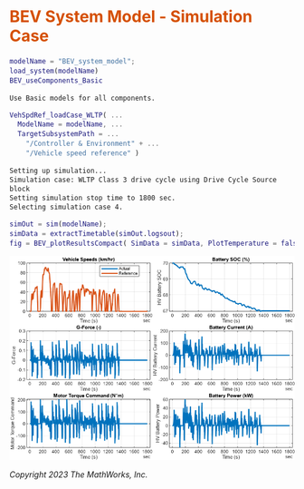 
# <span style="color:rgb(213,80,0)">BEV System Model - Simulation Case</span>
```matlab
modelName = "BEV_system_model";
load_system(modelName)
BEV_useComponents_Basic
```

```TextOutput
Use Basic models for all components.
```

```matlab
VehSpdRef_loadCase_WLTP( ...
  ModelName = modelName, ...
  TargetSubsystemPath = ...
    "/Controller & Environment" + ...
    "/Vehicle speed reference" )
```

```TextOutput
Setting up simulation...
Simulation case: WLTP Class 3 drive cycle using Drive Cycle Source block
Setting simulation stop time to 1800 sec.
Selecting simulation case 4.
```

```matlab
simOut = sim(modelName);
simData = extractTimetable(simOut.logsout);
fig = BEV_plotResultsCompact( SimData = simData, PlotTemperature = false );
```

<center><img src="Media/BEV_Case_WLTP_Basic_media/figure_0.png" width="702" alt="figure_0.png"></center>


*Copyright 2023 The MathWorks, Inc.*

